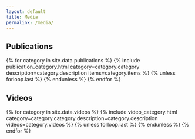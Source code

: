 ```yaml
---
layout: default
title: Media
permalink: /media/
---
```


<!-- Publications -->
<section class="md:px-10">
  <div class="px-4 md:px-10 lg:flex">
    <h2 class="text-4xl mb-4 lg:mr-20 whitespace-nowrap">Publications</h2>
    <div class="flex gap-8 flex-col">
      {% for category in site.data.publications %}
        {% include publication_category.html
          category=category.category
          description=category.description
          items=category.items
        %}
        {% unless forloop.last %}
        {% endunless %}
      {% endfor %}
    </div>
  </div>
</section>

<!-- Videos -->
<section class="md:px-10 mt-14">
  <div class="px-4 md:px-10 lg:flex py-12 bg-neutral-100 dark:bg-neutral-900 rounded dark:text-neutral-300">
    <h2 class="text-4xl mb-4 lg:mr-20 whitespace-nowrap">Videos</h2>
    <div class="flex gap-8 flex-col w-full">
      {% for category in site.data.videos %}
        {% include video_category.html
          category=category.category
          description=category.description
          videos=category.videos
        %}
        {% unless forloop.last %}
        {% endunless %}
      {% endfor %}
    </div>
  </div>
</section>
